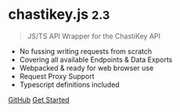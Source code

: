 # chastikey.js <small>2.3</small>

> JS/TS API Wrapper for the ChastiKey API

- No fussing writing requests from scratch
- Covering all available Endpoints & Data Exports
- Webpacked & ready for web browser use
- Request Proxy Support
- Typescript definitions included

[GitHub](https://github.com/ChastiKey/chastikey.js/)
[Get Started](#getting-started)